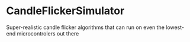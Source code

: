 CandleFlickerSimulator
======================

Super-realistic candle flicker algorithms that can run on even the lowest-end microcontrolers out there

